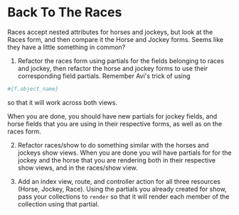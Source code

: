 # Back To The Races

Races accept nested attributes for horses and jockeys, but look at the Races form, and then compare it the Horse and Jockey forms. Seems like they have a little something in common?

1. Refactor the races form using partials for the fields belonging to races and jockey, then refactor the horse and jockey forms to use their corresponding field partials. Remember Avi's trick of using

```ruby
#{f.object_name}
```

so that it will work across both views.

When you are done, you should have new partials for jockey fields, and horse fields that you are using in their respective forms, as well as on the races form.

2. Refactor races/show to do something similar with the horses and jockeys show views. When you are done you will have partials for for the jockey and the horse that you are rendering both in their respective show views, and in the races/show view.

3. Add an index view, route, and controller action for all three resources (Horse, Jockey, Race). Using the partials you already created for show, pass your collections to ```render``` so that it will render each member of the collection using that partial. 